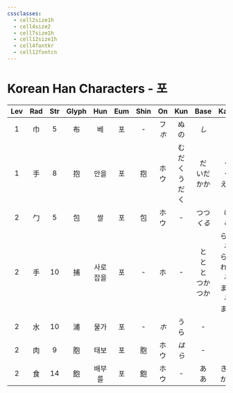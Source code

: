 ```yaml
---
cssclasses:
  - cell2size1h
  - cell4size2
  - cell7size1h
  - cell12size1h
  - cell4fontkr
  - cell12fontcn
---
```


# Korean Han Characters - 포

| Lev | Rad | Str | Glyph | Hun  | Eum | Shin |    On    |    Kun     |          Base           |             Kana              | Simp | Man |  Can  |    Viet    |
| :-: | :-: | :-: | :---: | :--: | :-: | :--: | :------: | :--------: | :---------------------: | :---------------------------: | :--: | :-: | :---: | :--------: |
|  1  |  巾  |  5  |   布   |  베   |  포  |  -   | フ<br>*ホ* |     ぬの     |           *し*           |              *く*              |  -   | bù  | bou3  |     bố     |
|  1  |  手  |  8  |   抱   |  안을  |  포  |  抱   |    ホウ    | むだく<br>うだく |      だ<br>いだ<br>かか      |         く<br>く<br>える          |  -   | bào | pou5  |    bão     |
|  2  |  勹  |  5  |   包   |  쌀   |  포  |  包   |    ホウ    |     -      |       つつ<br>*くる*        |           む<br>*む*            |  -   | bāo | baau1 |    bao     |
|  2  |  手  | 10  |   捕   | 사로잡을 |  포  |  -   |    ホ     |     -      | と<br>と<br>と<br>つか<br>つか | らえる<br>らわれる<br>る<br>まえる<br>まる |  -   | bǔ  | bou6  |     bõ     |
|  2  |  水  | 10  |   浦   |  물가  |  포  |  -   |   *ホ*    |     うら     |            -            |               -               |  -   | pǔ  | pou2  | phố<br>phổ |
|  2  |  肉  |  9  |   胞   |  태보  |  포  |  胞   |    ホウ    |    *はら*    |            -            |               -               |  -   | bāo | baau1 |    bào     |
|  2  |  食  | 14  |   飽   | 배부를  |  포  |  飽   |    ホウ    |     -      |         あ<br>あ          |           きる<br>かす            |  饱   | bǎo | baau2 |    bão     |
